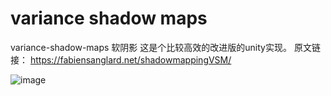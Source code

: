 ﻿# variance shadow maps
variance-shadow-maps 软阴影
这是个比较高效的改进版的unity实现。 
原文链接：
https://fabiensanglard.net/shadowmappingVSM/


![image](https://github.com/whisperlin/utils/blob/master/unity/VSM/demo.png)

